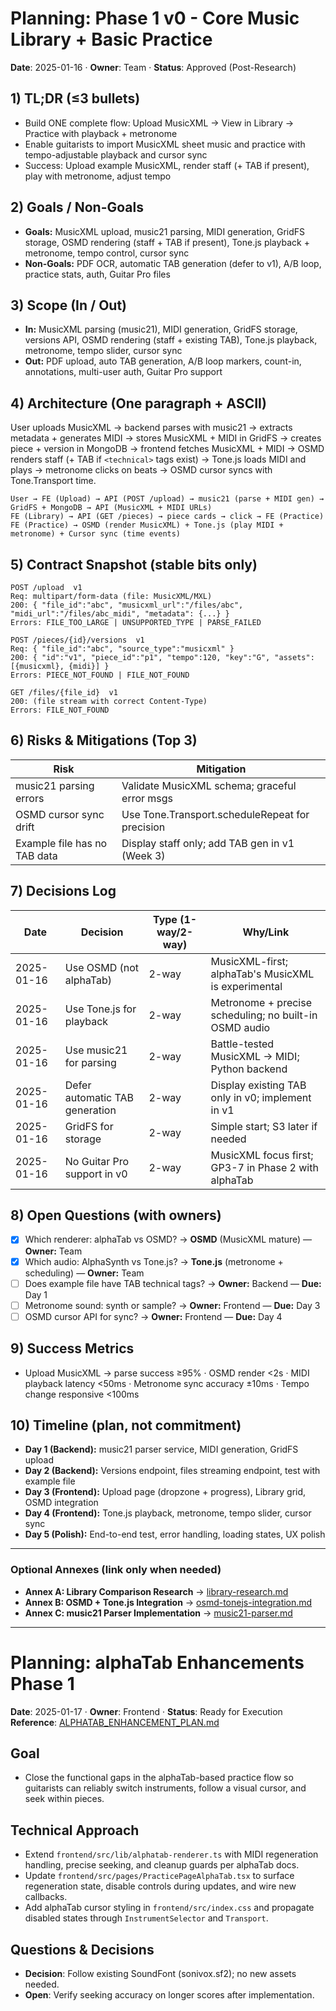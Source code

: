 # Planning: Phase 1 v0 - Core Music Library + Basic Practice

**Date**: 2025-01-16 · **Owner**: Team · **Status**: Approved (Post-Research)

## 1) TL;DR (≤3 bullets)

- Build ONE complete flow: Upload MusicXML → View in Library → Practice with playback + metronome
- Enable guitarists to import MusicXML sheet music and practice with tempo-adjustable playback and cursor sync
- Success: Upload example MusicXML, render staff (+ TAB if present), play with metronome, adjust tempo

## 2) Goals / Non-Goals

- **Goals:** MusicXML upload, music21 parsing, MIDI generation, GridFS storage, OSMD rendering (staff + TAB if present), Tone.js playback + metronome, tempo control, cursor sync
- **Non-Goals:** PDF OCR, automatic TAB generation (defer to v1), A/B loop, practice stats, auth, Guitar Pro files

## 3) Scope (In / Out)

- **In:** MusicXML parsing (music21), MIDI generation, GridFS storage, versions API, OSMD rendering (staff + existing TAB), Tone.js playback, metronome, tempo slider, cursor sync
- **Out:** PDF upload, auto TAB generation, A/B loop markers, count-in, annotations, multi-user auth, Guitar Pro support

## 4) Architecture (One paragraph + ASCII)

User uploads MusicXML → backend parses with music21 → extracts metadata + generates MIDI → stores MusicXML + MIDI in GridFS → creates piece + version in MongoDB → frontend fetches MusicXML + MIDI → OSMD renders staff (+ TAB if `<technical>` tags exist) → Tone.js loads MIDI and plays → metronome clicks on beats → OSMD cursor syncs with Tone.Transport time.

```
User → FE (Upload) → API (POST /upload) → music21 (parse + MIDI gen) → GridFS + MongoDB → API (MusicXML + MIDI URLs)
FE (Library) → API (GET /pieces) → piece cards → click → FE (Practice)
FE (Practice) → OSMD (render MusicXML) + Tone.js (play MIDI + metronome) + Cursor sync (time events)
```

## 5) Contract Snapshot (stable bits only)

```
POST /upload  v1
Req: multipart/form-data (file: MusicXML/MXL)
200: { "file_id":"abc", "musicxml_url":"/files/abc", "midi_url":"/files/abc_midi", "metadata": {...} }
Errors: FILE_TOO_LARGE | UNSUPPORTED_TYPE | PARSE_FAILED

POST /pieces/{id}/versions  v1
Req: { "file_id":"abc", "source_type":"musicxml" }
200: { "id":"v1", "piece_id":"p1", "tempo":120, "key":"G", "assets":[{musicxml}, {midi}] }
Errors: PIECE_NOT_FOUND | FILE_NOT_FOUND

GET /files/{file_id}  v1
200: (file stream with correct Content-Type)
Errors: FILE_NOT_FOUND
```

## 6) Risks & Mitigations (Top 3)

| Risk                            | Mitigation                                      |
| ------------------------------- | ----------------------------------------------- |
| music21 parsing errors          | Validate MusicXML schema; graceful error msgs   |
| OSMD cursor sync drift          | Use Tone.Transport.scheduleRepeat for precision |
| Example file has no TAB data    | Display staff only; add TAB gen in v1 (Week 3)  |

## 7) Decisions Log

| Date       | Decision                          | Type (1-way/2-way) | Why/Link                                                |
| ---------- | --------------------------------- | ------------------ | ------------------------------------------------------- |
| 2025-01-16 | Use OSMD (not alphaTab)           | 2-way              | MusicXML-first; alphaTab's MusicXML is experimental     |
| 2025-01-16 | Use Tone.js for playback          | 2-way              | Metronome + precise scheduling; no built-in OSMD audio  |
| 2025-01-16 | Use music21 for parsing           | 2-way              | Battle-tested MusicXML → MIDI; Python backend           |
| 2025-01-16 | Defer automatic TAB generation    | 2-way              | Display existing TAB only in v0; implement in v1        |
| 2025-01-16 | GridFS for storage                | 2-way              | Simple start; S3 later if needed                        |
| 2025-01-16 | No Guitar Pro support in v0       | 2-way              | MusicXML focus first; GP3-7 in Phase 2 with alphaTab    |

## 8) Open Questions (with owners)

- [x] Which renderer: alphaTab vs OSMD? → **OSMD** (MusicXML mature) — **Owner:** Team
- [x] Which audio: AlphaSynth vs Tone.js? → **Tone.js** (metronome + scheduling) — **Owner:** Team
- [ ] Does example file have TAB technical tags? → **Owner:** Backend — **Due:** Day 1
- [ ] Metronome sound: synth or sample? → **Owner:** Frontend — **Due:** Day 3
- [ ] OSMD cursor API for sync? → **Owner:** Frontend — **Due:** Day 4

## 9) Success Metrics

- Upload MusicXML → parse success ≥95% · OSMD render <2s · MIDI playback latency <50ms · Metronome sync accuracy ±10ms · Tempo change responsive <100ms

## 10) Timeline (plan, not commitment)

- **Day 1 (Backend):** music21 parser service, MIDI generation, GridFS upload
- **Day 2 (Backend):** Versions endpoint, files streaming endpoint, test with example file
- **Day 3 (Frontend):** Upload page (dropzone + progress), Library grid, OSMD integration
- **Day 4 (Frontend):** Tone.js playback, metronome, tempo slider, cursor sync
- **Day 5 (Polish):** End-to-end test, error handling, loading states, UX polish

---

### Optional Annexes (link only when needed)

- **Annex A: Library Comparison Research** → [library-research.md](/docs/features/phase1-v0/library-research.md)
- **Annex B: OSMD + Tone.js Integration** → [osmd-tonejs-integration.md](/docs/features/phase1-v0/osmd-tonejs-integration.md)
- **Annex C: music21 Parser Implementation** → [music21-parser.md](/docs/features/phase1-v0/music21-parser.md)

---

# Planning: alphaTab Enhancements Phase 1

**Date**: 2025-01-17 · **Owner**: Frontend · **Status**: Ready for Execution  
**Reference**: [ALPHATAB_ENHANCEMENT_PLAN.md](/docs/ALPHATAB_ENHANCEMENT_PLAN.md)

## Goal
- Close the functional gaps in the alphaTab-based practice flow so guitarists can reliably switch instruments, follow a visual cursor, and seek within pieces.

## Technical Approach
- Extend `frontend/src/lib/alphatab-renderer.ts` with MIDI regeneration handling, precise seeking, and cleanup guards per alphaTab docs.
- Update `frontend/src/pages/PracticePageAlphaTab.tsx` to surface regeneration state, disable controls during updates, and wire new callbacks.
- Add alphaTab cursor styling in `frontend/src/index.css` and propagate disabled states through `InstrumentSelector` and `Transport`.

## Questions & Decisions
- **Decision**: Follow existing SoundFont (sonivox.sf2); no new assets needed.
- **Open**: Verify seeking accuracy on longer scores after implementation.
